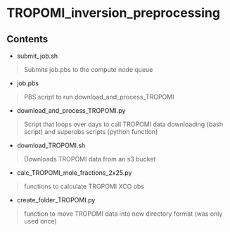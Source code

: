 # TROPOMI_inversion_preprocessing


## Contents

- submit_job.sh
> Submits job.pbs to the compute node queue
- job.pbs
> PBS script to run download_and_process_TROPOMI
- download_and_process_TROPOMI.py
> Script that loops over days to call TROPOMI data downloading (bash script) and superobs scripts (python function)
- download_TROPOMI.sh
> Downloads TROPOMI data from an s3 bucket
- calc_TROPOMI_mole_fractions_2x25.py
> functions to calculate TROPOMI XCO obs
- create_folder_TROPOMI.py
> function to move TROPOMI data into new directory format (was only used once) 